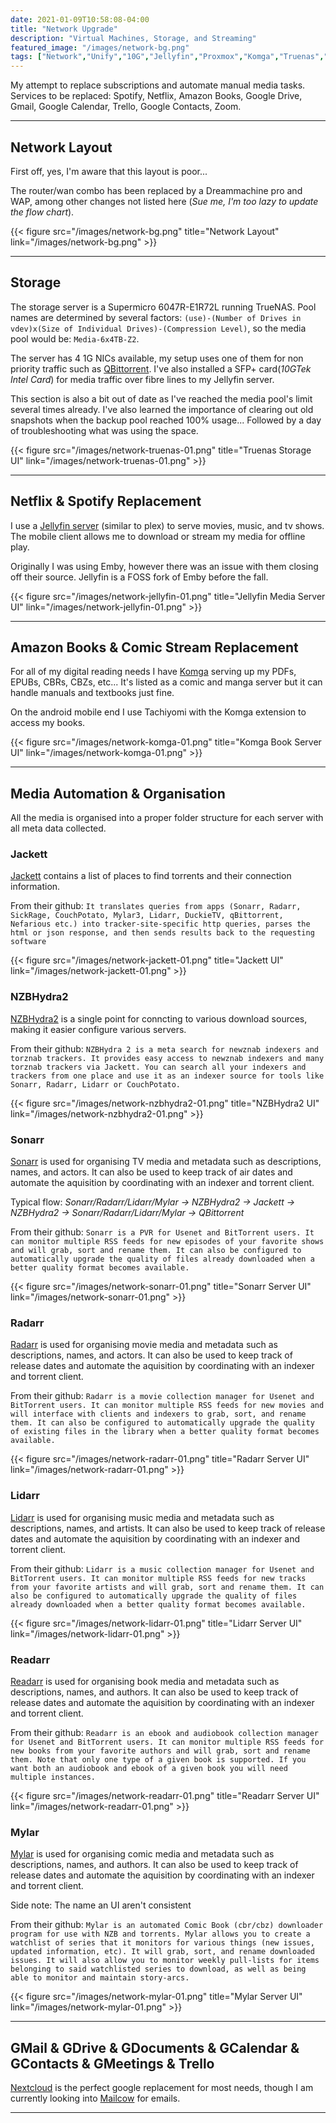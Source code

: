 ```yaml
---
date: 2021-01-09T10:58:08-04:00
title: "Network Upgrade"
description: "Virtual Machines, Storage, and Streaming"
featured_image: "/images/network-bg.png"
tags: ["Network","Unify","10G","Jellyfin","Proxmox","Komga","Truenas","Radarr","Lidarr","NZBHydra2","Readarr","Mylar"]
---
```


My attempt to replace subscriptions and automate manual media tasks. Services to be replaced: Spotify, Netflix, Amazon Books, Google Drive, Gmail, Google Calendar, Trello, Google Contacts, Zoom.

<!--more-->

___

## Network Layout 

First off, yes, I'm aware that this layout is poor...

The router/wan combo has been replaced by a Dreammachine pro and WAP, among other changes not listed here (*Sue me, I'm too lazy to update the flow chart*).

{{< figure src="/images/network-bg.png" title="Network Layout" link="/images/network-bg.png" >}}

___

## Storage

The storage server is a Supermicro 6047R-E1R72L running TrueNAS. Pool names are determined by several factors: `(use)-(Number of Drives in vdev)x(Size of Individual Drives)-(Compression Level)`, so the media pool would be: `Media-6x4TB-Z2`. 

The server has 4 1G NICs available, my setup uses one of them for non priority traffic such as [QBittorrent](https://github.com/qbittorrent/qBittorrent). I've also installed a SFP+ card(*10GTek Intel Card*) for media traffic over fibre lines to my Jellyfin server. 

This section is also a bit out of date as I've reached the media pool's limit several times already. I've also learned the importance of clearing out old snapshots when the backup pool reached 100% usage... Followed by a day of troubleshooting what was using the space.

{{< figure src="/images/network-truenas-01.png" title="Truenas Storage UI" link="/images/network-truenas-01.png" >}}

___

## Netflix & Spotify Replacement

I use a [Jellyfin server](https://github.com/jellyfin/jellyfin) (similar to plex) to serve movies, music, and tv shows. The mobile client allows me to download or stream my media for offline play.

Originally I was using Emby, however there was an issue with them closing off their source. Jellyfin is a FOSS fork of Emby before the fall.

{{< figure src="/images/network-jellyfin-01.png" title="Jellyfin Media Server UI" link="/images/network-jellyfin-01.png" >}}

___

## Amazon Books & Comic Stream Replacement

For all of my digital reading needs I have [Komga](https://github.com/gotson/komga) serving up my PDFs, EPUBs, CBRs, CBZs, etc... It's listed as a comic and manga server but it can handle manuals and textbooks just fine.

On the android mobile end I use Tachiyomi with the Komga extension to access my books.

{{< figure src="/images/network-komga-01.png" title="Komga Book Server UI" link="/images/network-komga-01.png" >}}

___

## Media Automation & Organisation

All the media is organised into a proper folder structure for each server with all meta data collected.

### Jackett

[Jackett](https://github.com/Jackett/Jackett) contains a list of places to find torrents and their connection information. 

From their github:
`It translates queries from apps (Sonarr, Radarr, SickRage, CouchPotato, Mylar3, Lidarr, DuckieTV, qBittorrent, Nefarious etc.) into tracker-site-specific http queries, parses the html or json response, and then sends results back to the requesting software`

{{< figure src="/images/network-jackett-01.png" title="Jackett UI" link="/images/network-jackett-01.png" >}}

### NZBHydra2

[NZBHydra2](https://github.com/theotherp/nzbhydra2) is a single point for conncting to various download sources, making it easier configure various servers. 

From their github:
`NZBHydra 2 is a meta search for newznab indexers and torznab trackers. It provides easy access to newznab indexers and many torznab trackers via Jackett. You can search all your indexers and trackers from one place and use it as an indexer source for tools like Sonarr, Radarr, Lidarr or CouchPotato.`

{{< figure src="/images/network-nzbhydra2-01.png" title="NZBHydra2 UI" link="/images/network-nzbhydra2-01.png" >}}

### Sonarr

[Sonarr](https://github.com/Sonarr/Sonarr) is used for organising TV media and metadata such as descriptions, names, and actors. It can also be used to keep track of air dates and automate the aquisition by coordinating with an indexer and torrent client.

Typical flow: *Sonarr/Radarr/Lidarr/Mylar -> NZBHydra2 -> Jackett -> NZBHydra2 -> Sonarr/Radarr/Lidarr/Mylar -> QBittorrent*

From their github:
`Sonarr is a PVR for Usenet and BitTorrent users. It can monitor multiple RSS feeds for new episodes of your favorite shows and will grab, sort and rename them. It can also be configured to automatically upgrade the quality of files already downloaded when a better quality format becomes available.`

{{< figure src="/images/network-sonarr-01.png" title="Sonarr Server UI" link="/images/network-sonarr-01.png" >}}

### Radarr

[Radarr](https://github.com/Radarr/Radarr) is used for organising movie media and metadata such as descriptions, names, and actors. It can also be used to keep track of release dates and automate the aquisition by coordinating with an indexer and torrent client.

From their github:
`Radarr is a movie collection manager for Usenet and BitTorrent users. It can monitor multiple RSS feeds for new movies and will interface with clients and indexers to grab, sort, and rename them. It can also be configured to automatically upgrade the quality of existing files in the library when a better quality format becomes available.`

{{< figure src="/images/network-radarr-01.png" title="Radarr Server UI" link="/images/network-radarr-01.png" >}}

### Lidarr

[Lidarr](https://github.com/Lidarr/Lidarr) is used for organising music media and metadata such as descriptions, names, and artists. It can also be used to keep track of release dates and automate the aquisition by coordinating with an indexer and torrent client.

From their github:
`Lidarr is a music collection manager for Usenet and BitTorrent users. It can monitor multiple RSS feeds for new tracks from your favorite artists and will grab, sort and rename them. It can also be configured to automatically upgrade the quality of files already downloaded when a better quality format becomes available.`

{{< figure src="/images/network-lidarr-01.png" title="Lidarr Server UI" link="/images/network-lidarr-01.png" >}}

### Readarr

[Readarr](https://github.com/Readarr/Readarr) is used for organising book media and metadata such as descriptions, names, and authors. It can also be used to keep track of release dates and automate the aquisition by coordinating with an indexer and torrent client.

From their github:
`Readarr is an ebook and audiobook collection manager for Usenet and BitTorrent users. It can monitor multiple RSS feeds for new books from your favorite authors and will grab, sort and rename them. Note that only one type of a given book is supported. If you want both an audiobook and ebook of a given book you will need multiple instances.`

{{< figure src="/images/network-readarr-01.png" title="Readarr Server UI" link="/images/network-readarr-01.png" >}}

### Mylar

[Mylar](https://github.com/mylar3/mylar3) is used for organising comic media and metadata such as descriptions, names, and authors. It can also be used to keep track of release dates and automate the aquisition by coordinating with an indexer and torrent client.

Side note: The name an UI aren't consistent

From their github:
`Mylar is an automated Comic Book (cbr/cbz) downloader program for use with NZB and torrents. Mylar allows you to create a watchlist of series that it monitors for various things (new issues, updated information, etc). It will grab, sort, and rename downloaded issues. It will also allow you to monitor weekly pull-lists for items belonging to said watchlisted series to download, as well as being able to monitor and maintain story-arcs.`

{{< figure src="/images/network-mylar-01.png" title="Mylar Server UI" link="/images/network-mylar-01.png" >}}

___

## GMail & GDrive & GDocuments & GCalendar & GContacts & GMeetings & Trello

[Nextcloud](https://nextcloud.com/) is the perfect google replacement for most needs, though I am currently looking into [Mailcow](https://github.com/mailcow/mailcow-dockerized) for emails.

___